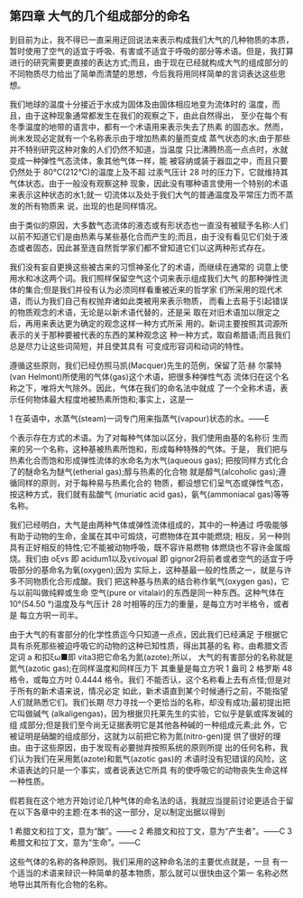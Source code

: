 ## 第四章 大气的几个组成部分的命名

到目前为止，我不得已一直采用迂回说法来表示构成我们大气的几种物质的本质，暂时使用了空气的适宜于呼吸、有害或不适宜于呼吸的部分等术语。但是，我打算进行的研究需要更直接的表达方式;而且，由于现在已经就构成大气的组成部分的不同物质尽力给出了简单而清楚的思想，今后我将用同样简单的言词表达这些思想。

我们地球的温度十分接近于水成为固体及由固体相应地变为流体时的 温度，而且，由于这种现象通常都发生在我们的观察之下，由此自然得出， 至少在每个有冬季温度的地带的语言中，都有一个术语用来表示失去了热素 的固态水。然而，尚未发现必定就有一个名称表示由于增加热素的量而变成 蒸气状态的水;由于那些并不特别研究这种对象的人们仍然不知道，当温度 只比沸腾热高一点点时，水就变成一种弹性气态流体，象其他气体一样，能 被容纳或装于器皿之中，而且只要仍然处于 80°C(212°C)的温度上及不超 过汞气压计 28 吋的压力下，它就维持其气体状态。由于一般没有观察这种 现象，因此没有哪种语言使用一个特别的术语来表示这种状态的水1;就一 切流体以及处于我们大气的普通温度及平常压力而不蒸发的所有物质来 说，出现的也是同样情况。

由于类似的原因，大多数气态流体的液态或有形状态也一直没有被赋予名称:人们以前不知道它们是由热素与某些基化合而产生的;而且，由于没有看见它们处于液态或者固态，因此甚至连自然哲学家们都不曾知道它们以这两种形式存在。

我们没有妄自更换这些被古来的习惯神圣化了的术语，而继续在通常的 词意上使用水和冰这两个词。我们照样保留空气这个词来表示组成我们大气 的那种弹性流体的集合;但是我们并役有认为必须同样看重被近来的哲学家 们所采用的现代术语，而认为我们自己有权抛弃诸如此类被用来表示物质， 而看上去易于引起错误的物质观念的术语，无论是以新术语代替的，还是采 取在对旧术语加以限定之后，再用来表达更为确定的观念这样一种方式所采 用的。新词主要按照其词源所表示的关于那种要被代表的东西的某种观念这 种一种方式，取自希腊语;而且我们总是尽力让这些词简短，并且使其具有 可变成形容词和动词的特性。

遵循这些原则，我们已经仿照马凯(Macquer)先生的范例，保留了范·赫 尔蒙特(van Helmont)所使用的气体(gas)这个术语，把很多种弹性气态 流体归在这个名称之下，唯将大气除外。因此，气体在我们的命名法中就成 了一个全称术语，表示任何物体最大程度地被热素所饱和;事实上，这是一



1 在英语中，水蒸气(steam)一词专门用来指蒸气(vapour)状态的水。——E
 
个表示存在方式的术语。为了对每种气体加以区分，我们使用由基的名称衍 生而来的另一个名称，这种基被热素所饱和，形成每种特殊的气体。于是， 我们把与热素化合而饱和形成弹性流体的水命名为水气(aqueous gas); 把按同样方式化合了的醚命名为醚气(etherial gas);醇与热素的化合物 就是醇气(alcoholic gas);遵循同样的原则，对于每种易与热素化合的 物质，都设想它们呈气态或弹性气态，按这种方式，我们就有盐酸气 (muriatic acid gas)，氨气(ammoniacal gas)等等名称。

我们已经明白，大气是由两种气体或弹性流体组成的，其中的一种通过 呼吸能够有助于动物的生命，金属在其中可煅烧，可燃物体在其中能燃烧; 相反，另一种则具有正好相反的特性;它不能被动物呼吸，既不容许易燃物 体燃烧也不容许金属煅烧。我们由 oξvs 即 acidum1以及γεivoμal 即 gignor2将前者或者空气的适宜于呼吸部分的基命名为氧(oxygen);因为 实际上，这种基最一般的性质之一，就是与许多不同物质化合形成酸。我们 把这种基与热素的结合称作氧气(oxygen gas)，它与以前叫做纯粹或生命 空气(pure or vitalair)的东西是同一种东西。这种气体在 10°(54.50 °)温度及与气压计 28 吋相等的压力的重量，是每立方吋半格令，或者是 每立方呎一司半。

由于大气的有害部分的化学性质迄今只知道一点点，因此我们已经满足 于根据它具有杀死那些被迫呼吸它的动物的这种已知性质，得出其基的名 称，由希腊文否定词 a 和扣ξω■即 vita3把它命名为氮(azote);所以， 大气的有害部分的名称就是氮气(azotic gas);在同样温度和同样压力下 其重量是每立方呎 1 盎司 2 格罗斯 48 格令，或每立方吋 0.4444 格令。我们 不能否认，这个名称看上去有点怪;但是对于所有的新术语来说，情况必定 如此，新术语直到某个时候通行之前，不能指望人们就熟悉它们。我们长期 尽力寻找一个更恰当的名称，却没有成功;最初提出把它叫做碱气 (alkaligengas)，因为根据贝托莱先生的实验，它似乎是氨或挥发碱的组 成部分;但是我们至今尚无证据表明它是其他各种碱的一种组成元素;此 外，它被证明是硝酸的组成部分，这就为以前把它称为氮(nitro-gen)提 供了很好的理由。由于这些原因，由于发现有必要抛弃按照系统的原则所提 出的任何名称，我们认为我们在采用氮(azote)和氮气(azotic gas)的 术语时没有犯错误的风险，这术语表达的只是一个事实，或者说表达它所具 有的使呼吸它的动物丧失生命这样一种性质。

假若我在这个地方开始讨论几种气体的命名法的话，我就应当提前讨论更适合于留在以下各章中的主题:在本书的这一部分，足以制定出据以得到



1 希腊文和拉丁文，意为“酸”。——c
2 希腊文和拉丁文，意为“产生者”。——C 3 希腊文和拉丁文，意为“生命”。——C
 
这些气体的名称的各种原则。我们采用的这种命名法的主要优点就是，一旦
有一个适当的术语来辩识一种简单的基本物质，那么就可以很快由这个第一
名称必然地导出其所有化合物的名称。